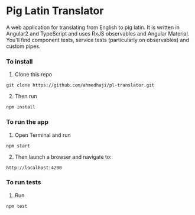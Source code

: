 # Pig Latin Translator

A web application for translating from English to pig latin. It is written in Angular2 and TypeScript and uses RxJS observables 
and Angular Material. You'll find component tests, service tests (particularly on observables) and custom pipes. 

### To install
1) Clone this repo 
```
git clone https://github.com/ahmedhaji/pl-translator.git
```

2) Then run
```
npm install
```

### To run the app
1) Open Terminal and run 
```
npm start
```

2) Then launch a browser and navigate to:
```
http://localhost:4200
```

### To run tests
1) Run 
```
npm test
```
